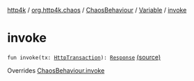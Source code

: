 [http4k](../../../index.md) / [org.http4k.chaos](../../index.md) / [ChaosBehaviour](../index.md) / [Variable](index.md) / [invoke](./invoke.md)

# invoke

`fun invoke(tx: `[`HttpTransaction`](../../../org.http4k.core/-http-transaction/index.md)`): `[`Response`](../../../org.http4k.core/-response/index.md) [(source)](https://github.com/http4k/http4k/blob/master/http4k-testing-chaos/src/main/kotlin/org/http4k/chaos/ChaosBehaviour.kt#L127)

Overrides [ChaosBehaviour.invoke](../invoke.md)

